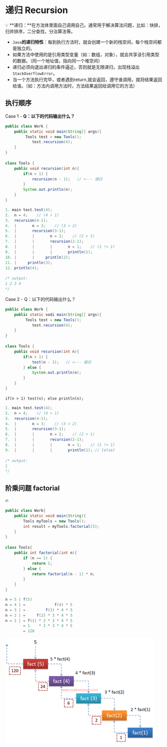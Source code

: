 # 递归 Recursion

💡 **递归：**在方法体里面自己调用自己。通常用于解决算法问题，比如：快排，归并排序，二分查找，分治算法等。

- `Java`**的递归特性**：每到执行方法时，就会创建一个新的栈空间，每个栈空间都是独立的。
- 如果方法中使用的是引用类型变量（如：数组，对象），就会共享该引用类型的数据。（同一个地址值，指向同一个堆空间）
- 递归必须向退出递归的条件逼近，否则就是无限递归，出现栈溢出`StackOverflowError`。
- 当一个方法执行完毕，或者遇到return,就会返回，遵守谁调用，就将结果返回给谁。（如：方法内调用方法时，方法结果返回给调用它的方法）

## 执行顺序

Case 1 - **Q：以下的代码输出什么？**

```java
public class Work {
	public static void main(String[] args){
		 Tools test = new Tools();
			test.recursion(4);
	}
}

class Tools {
	public void recursion(int n){
		if(n > 1) {
			recursion(n - 1);   // <--- 递归
		}
		System.out.println(n);
	}
}
```

```java
1. main test.test(4);
2. 	n = 4;    // (4 > 1)
3. 	recursion(4-1);
4. 	|		n = 3;    // (3 > 2)
5.	|		recursion(3-1);
6.	|		|		n = 2;    // (2 > 1)
7.	|		|		recursion(2-1);
8.	|		|		|		n = 1;    // (1 !> 1)
9.	|		|		|		println(1);
10.	|		|	  println(2);
11.	|	  println(3);
12. println(4);

/* output: 
1 2 3 4
*/
```



Case 2 - Q：以下的代码输出什么？

```java
public class Work {
	public static vodi main(String[] args){
		 Tools test = new Tools();
			test.recursion(4);
	}
}

class Tools {
	public void recursion(int n){
		if(n > 1) {
			test(n - 1);   // <--- 递归
		} else {
			System.out.println(n);
		}
	}
}
```

`if(n > 1) test(n); else println(n);`

```java
1. main test.test(4);
2. 	n = 4;    // (4 > 1)
3. 	recursion(4-1);
4. 	|		n = 3;    // (3 > 2)
5.	|		recursion(3-1);
6.	|		|		n = 2;    // (2 > 1)
7.	|		|		recursion(2-1);
8.	|		|		|		n = 1;    // (1 !> 1)
9.	|		|		|		println(1); // [else]

/* output: 
1
*/
```



## 阶乘问题 factorial


🔥 


```java
public class Work{
	public static void main(String){
		Tools myTools = new Tools();
		int result = myTools.factorial(5);
	}
}

class Tools{
	public int factorial(int n){
		if (n == 1) {
			return 1;
		} else {
			return factorial(n - 1) * n;
		}
	}
}
```

```java
n = 5 | f(5)
n = 4 | =             f(4) * 5
n = 3 | =         f(3) * 4 * 5
n = 2 | =     f(2) * 3 * 4 * 5
n = 1 | = f(1) * 2 * 3 * 4 * 5
        = 1    * 2 * 3 * 4 * 5
        = 120
```

![Untitled](image/recursion.png)
